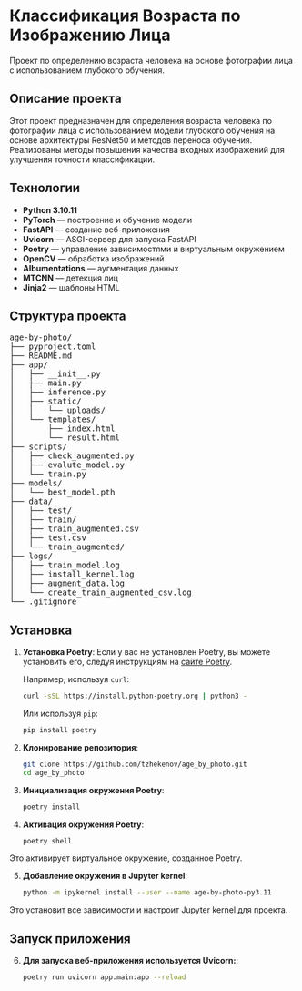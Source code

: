 # Классификация Возраста по Изображению Лица

Проект по определению возраста человека на основе фотографии лица с использованием глубокого обучения.

## Описание проекта

Этот проект предназначен для определения возраста человека по фотографии лица с использованием модели глубокого обучения на основе архитектуры ResNet50 и методов переноса обучения. Реализованы методы повышения качества входных изображений для улучшения точности классификации.

## Технологии

- **Python 3.10.11**
- **PyTorch** — построение и обучение модели
- **FastAPI** — создание веб-приложения
- **Uvicorn** — ASGI-сервер для запуска FastAPI
- **Poetry** — управление зависимостями и виртуальным окружением
- **OpenCV** — обработка изображений
- **Albumentations** — аугментация данных
- **MTCNN** — детекция лиц
- **Jinja2** — шаблоны HTML

## Структура проекта

<pre>
age-by-photo/
├── pyproject.toml
├── README.md
├── app/
│   ├── __init__.py
│   ├── main.py
│   ├── inference.py
│   ├── static/
│   │   └── uploads/
│   └── templates/
│       ├── index.html
│       └── result.html
├── scripts/
│   ├── check_augmented.py
│   ├── evalute_model.py
│   └── train.py
├── models/
│   └── best_model.pth
├── data/
│   ├── test/
│   ├── train/
│   ├── train_augmented.csv
│   ├── test.csv
│   └── train_augmented/
├── logs/
│   ├── train_model.log
│   ├── install_kernel.log
│   ├── augment_data.log
│   └── create_train_augmented_csv.log
└── .gitignore
</pre>

## Установка

1. **Установка Poetry**:
    Если у вас не установлен Poetry, вы можете установить его, следуя инструкциям на [сайте Poetry](https://python-poetry.org/docs/#installation).

    Например, используя `curl`:
    ```sh
    curl -sSL https://install.python-poetry.org | python3 -
    ```

    Или используя `pip`:
    ```sh
    pip install poetry
    ```

2. **Клонирование репозитория**:
    ```sh
    git clone https://github.com/tzhekenov/age_by_photo.git
    cd age_by_photo
    ```

3. **Инициализация окружения Poetry**:
    ```sh
    poetry install
    ```

4. **Активация окружения Poetry**:
    ```sh
    poetry shell
    ```

Это активирует виртуальное окружение, созданное Poetry.

5. **Добавление окружения в Jupyter kernel**:
    ```sh
    python -m ipykernel install --user --name age-by-photo-py3.11
    ```

Это установит все зависимости и настроит Jupyter kernel для проекта.

## Запуск приложения

6. **Для запуска веб-приложения используется Uvicorn:**:
    ```sh
    poetry run uvicorn app.main:app --reload
    ```
